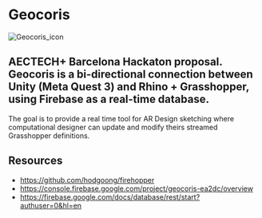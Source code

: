 # Geocoris
![Geocoris_icon](https://github.com/sergiomorph/Geocoris/assets/84446234/b058d207-f038-433a-9f8e-28f86f842d94)

AECTECH+ Barcelona Hackaton proposal. 
Geocoris is a bi-directional connection between Unity (Meta Quest 3) and Rhino + Grasshopper, using Firebase as a real-time database. 
---------------------------------------------------------------------------
The goal is to provide a real time tool for AR Design sketching where computational designer can update and modify theirs streamed Grasshopper definitions.

## Resources

- https://github.com/hodgoong/firehopper
- https://console.firebase.google.com/project/geocoris-ea2dc/overview
- https://firebase.google.com/docs/database/rest/start?authuser=0&hl=en


